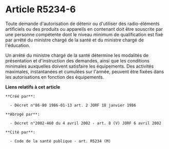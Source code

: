 # Article R5234-6

Toute demande d'autorisation de détenir ou d'utiliser des radio-éléments artificiels ou des produits ou appareils en
contenant doit être souscrite par une personne compétente dont le niveau minimum de qualification est fixé par arrêté du
ministre chargé de la santé et du ministre chargé de l'éducation.

Un arrêté du ministre chargé de la santé détermine les modalités de présentation et d'instruction des demandes, ainsi que les
conditions minimales auxquelles doivent satisfaire les équipements. Des activités maximales, instantanées et cumulées sur
l'année, peuvent être fixées dans les autorisations en fonction des équipements.

**Liens relatifs à cet article**

	**Créé par**:

	  - Décret n°86-80 1986-01-13 art. 2 JORF 18 janvier 1986

	**Abrogé par**:

	  - Décret n°2002-460 du 4 avril 2002 - art. 8 (V) JORF 6 avril 2002

	**Cité par**:

	  - Code de la santé publique - art. R5234 (M)
